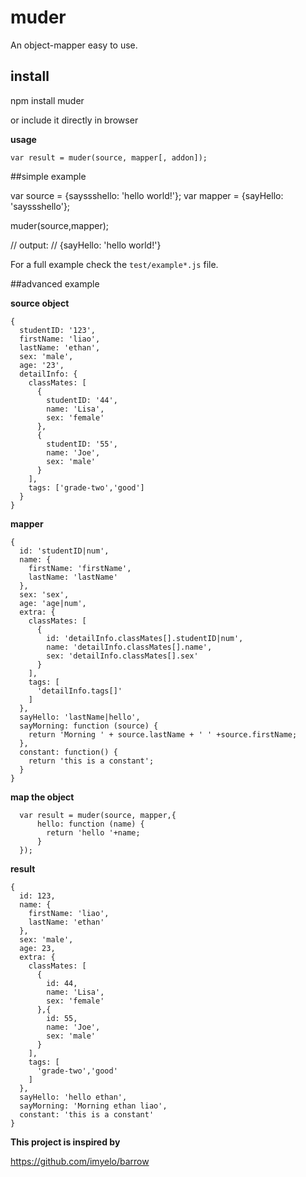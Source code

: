 # muder
An  object-mapper easy to use.

## install

  npm install muder


or include it directly in browser

  <script src="path/to/dist/muder.min.js"></script>

**usage**


    var result = muder(source, mapper[, addon]);

##simple example

  var source = {sayssshello: 'hello world!'};
  var mapper = {sayHello: 'sayssshello'};

  muder(source,mapper);

  // output:
  // {sayHello: 'hello world!'}



For a full example check the `test/example*.js` file.


##advanced example

**source object**

    {
      studentID: '123',
      firstName: 'liao',
      lastName: 'ethan',
      sex: 'male',
      age: '23',
      detailInfo: {
        classMates: [
          {
            studentID: '44',
            name: 'Lisa',
            sex: 'female'
          },
          {
            studentID: '55',
            name: 'Joe',
            sex: 'male'
          }
        ],
        tags: ['grade-two','good']
      }
    }

**mapper**

    {
      id: 'studentID|num',
      name: {
        firstName: 'firstName',
        lastName: 'lastName'
      },
      sex: 'sex',
      age: 'age|num',
      extra: {
        classMates: [
          {
            id: 'detailInfo.classMates[].studentID|num',
            name: 'detailInfo.classMates[].name',
            sex: 'detailInfo.classMates[].sex'
          }
        ],
        tags: [
          'detailInfo.tags[]'
        ]
      },
      sayHello: 'lastName|hello',
      sayMorning: function (source) {
        return 'Morning ' + source.lastName + ' ' +source.firstName;
      },
      constant: function() {
        return 'this is a constant';
      }
    }

**map the object**

      var result = muder(source, mapper,{
          hello: function (name) {
            return 'hello '+name;
          }
      });

**result**

    {
      id: 123,
      name: {
        firstName: 'liao',
        lastName: 'ethan'
      },
      sex: 'male',
      age: 23,
      extra: {
        classMates: [
          {
            id: 44,
            name: 'Lisa',
            sex: 'female'
          },{
            id: 55,
            name: 'Joe',
            sex: 'male'
          }
        ],
        tags: [
          'grade-two','good'
        ]
      },
      sayHello: 'hello ethan',
      sayMorning: 'Morning ethan liao',
      constant: 'this is a constant'
    }



**This project is inspired by**

https://github.com/imyelo/barrow
